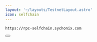 ```yaml
---
layout: '~/layouts/TestnetLayout.astro'
icon: selfchain
---
```


<div class="code-block-wrapper">
  <pre><code>https://rpc-selfchain.sychonix.com</code></pre>
  <button class="copy-btn"><i class="fas fa-copy"></i></button>
</div>
